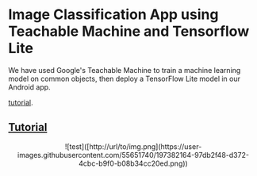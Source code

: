 # Image Classification App using Teachable Machine and Tensorflow Lite

We have used Google's Teachable Machine to train a machine learning model on common objects, then deploy a TensorFlow Lite model in our Android app.

[tutorial](https://youtu.be/jhGm4KDafKU).

## [Tutorial](https://youtu.be/jhGm4KDafKU)

<p align="center">
 ![test]([http://url/to/img.png](https://user-images.githubusercontent.com/55651740/197382164-97db2f48-d372-4cbc-b9f0-b08b34cc20ed.png))
</p>
